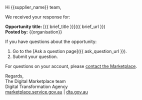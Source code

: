 Hi {{supplier_name}} team,

We received your response for:

**Opportunity title:** [{{ brief_title }}]({{ brief_url }})  
**Posted by:** {{organisation}}

If you have questions about the opportunity:

  1. Go to the [Ask a question page]({{ ask_question_url }}).
  1. Submit your question.

For questions on your account, please [contact the Marketplace](https://marketplace.service.gov.au/contact-us).

Regards,  
The Digital Marketplace team  
Digital Transformation Agency  
[marketplace.service.gov.au](https://marketplace.service.gov.au) | [dta.gov.au](https://dta.gov.au)